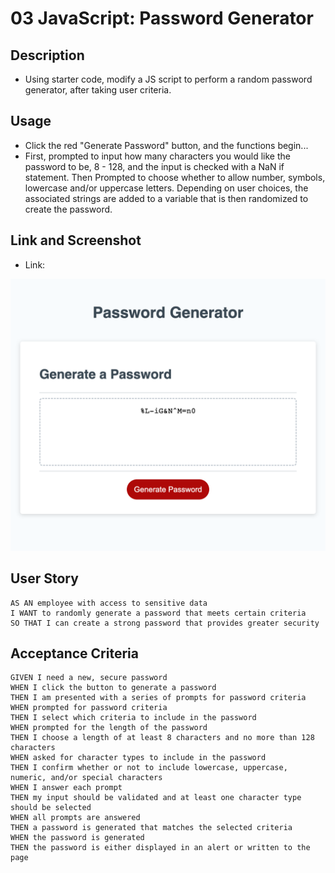 # 03 JavaScript: Password Generator

## Description

- Using starter code, modify a JS script to perform a random password generator, after taking user criteria.

## Usage

- Click the red "Generate Password" button, and the functions begin... 
- First, prompted to input how many characters you would like the password to be, 8 - 128, and the input is checked with a NaN if statement. Then Prompted to choose whether to allow number, symbols, lowercase and/or uppercase letters. Depending on user choices, the associated strings are added to a variable that is then randomized to create the password. 


## Link and Screenshot

- Link: 

![screenshot](./Develop/assets/completed.png)

## User Story

```
AS AN employee with access to sensitive data
I WANT to randomly generate a password that meets certain criteria
SO THAT I can create a strong password that provides greater security
```

## Acceptance Criteria

```
GIVEN I need a new, secure password
WHEN I click the button to generate a password
THEN I am presented with a series of prompts for password criteria
WHEN prompted for password criteria
THEN I select which criteria to include in the password
WHEN prompted for the length of the password
THEN I choose a length of at least 8 characters and no more than 128 characters
WHEN asked for character types to include in the password
THEN I confirm whether or not to include lowercase, uppercase, numeric, and/or special characters
WHEN I answer each prompt
THEN my input should be validated and at least one character type should be selected
WHEN all prompts are answered
THEN a password is generated that matches the selected criteria
WHEN the password is generated
THEN the password is either displayed in an alert or written to the page